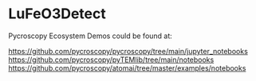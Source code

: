 # LuFeO3Detect

Pycroscopy Ecosystem Demos could be found at:

https://github.com/pycroscopy/pycroscopy/tree/main/jupyter_notebooks
https://github.com/pycroscopy/pyTEMlib/tree/main/notebooks
https://github.com/pycroscopy/atomai/tree/master/examples/notebooks
